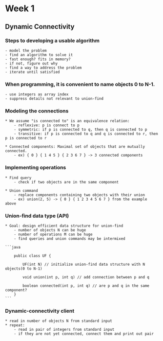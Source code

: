 # Week 1

## Dynamic Connectivity

### Steps to developing a usable algorithm

    - model the problem
    - find an algorithm to solve it
    - fast enough? fits in memory?
    - if not, figure out why
    - find a way to address the problem
    - iterate until satisfied

### When programming, it is convenient to name objects 0 to N-1.

    - use integers as array index
    - suppress details not relevant to union-find

### Modeling the connections

    * We assume "is connected to" is an equivalence relation:
        - reflexive: p is connect to p
        - symmetric: if p is connected to q, then q is connected to p
        - transitive: if p is connected to q and q is connected to r, then p is connected to r

    * Connected components: Maximal set of objects that are mutually connected.
        - ex) { 0 } { 1 4 5 } { 2 3 6 7 } -> 3 connected components

### Implementing operations

    * Find query
        - check if two objects are in the same component

    * Union command
        - replace components containing two objects with their union
        - ex) union(2, 5) -> { 0 } { 1 2 3 4 5 6 7 } from the example above

### Union-find data type (API)

    * Goal: design efficient data structure for union-find
        - number of objects N can be huge
        - number of operations M can be huge
        - find queries and union commands may be intermixed

    ```java

        public class UF {

            UF(int N) // initialize union-find data structure with N objects(0 to N-1)

            void union(int p, int q) // add connection between p and q

            boolean connected(int p, int q) // are p and q in the same component?
        }
    ```

### Dynamic-connectivity client

    * read in number of objects N from standard input
    * repeat:
        - read in pair of integers from standard input
        - if they are not yet connected, connect them and print out pair



